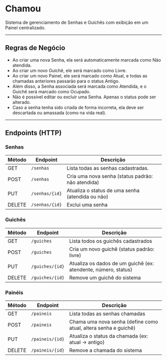 # Chamou

Sistema de gerenciamento de Senhas e Guichês com exibição em um Painel centralizado.

---

## Regras de Negócio

- Ao criar uma nova Senha, ela será automaticamente marcada como Não atendida.
- Ao criar um novo Guichê, ele será marcado como Livre.
- Ao criar um novo Painel, ele será marcado como Atual, e todas as chamadas anteriores passarão para o status Antigo. 
- Além disso, a Senha associada será marcada como Atendida, e o Guichê será marcado como Ocupado.
- Não é possível editar ou excluir uma Senha. Apenas o status pode ser alterado.
- Caso a senha tenha sido criada de forma incorreta, ela deve ser descartada ou amassada (como na vida real).

---

## Endpoints (HTTP)

### Senhas

| Método | Endpoint       | Descrição                                                       |
| ------ | -------------- | --------------------------------------------------------------- |
| GET    | `/senhas`      | Lista todas as senhas cadastradas.                              |
| POST   | `/senhas`      | Cria uma nova senha (status padrão: não atendida)               |
| PUT    | `/senhas/{id}` | Atualiza o status de uma senha (atendida ou não)                |
| DELETE | `/senhas/{id}` | Exclui uma senha                                                |


### Guichês

| Método | Endpoint        | Descrição                                                      |
| ------ | --------------- | -------------------------------------------------------------- |
| GET    | `/guiches`      | Lista todos os guichês cadastrados                             |
| POST   | `/guiches`      | Cria um novo guichê (status padrão: livre)                     |
| PUT    | `/guiches/{id}` | Atualiza os dados de um guichê (ex: atendente, número, status) |
| DELETE | `/guiches/{id}` | Remove um guichê do sistema                                    |


### Painéis

| Método | Endpoint        | Descrição                                                       |
| ------ | --------------- | --------------------------------------------------------------- |
| GET    | `/paineis`      | Lista todas as senhas chamadas                                  |
| POST   | `/paineis`      | Chama uma nova senha (define como atual, altera senha e guichê) |
| PUT    | `/paineis/{id}` | Atualiza o status da chamada (ex: atual → antigo)               |
| DELETE | `/paineis/{id}` | Remove a chamada do sistema                                     |
